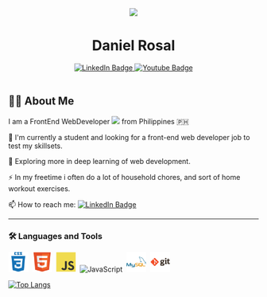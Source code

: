 <div id="header" align="center">
  <img src="https://media2.giphy.com/media/v1.Y2lkPTc5MGI3NjExc3AyY3g0MXBhc24zZTJpa2x1azQ0bnQ2eThmczlsZmNlNWY2cHQ3YyZlcD12MV9pbnRlcm5hbF9naWZfYnlfaWQmY3Q9Zw/JqmupuTVZYaQX5s094/giphy.gif" width="100"/>
  <h1>Daniel Rosal</h1>
  <div id="badges" align="center">
  <a href="https://www.linkedin.com/in/daniel-rosal-6418a5274">
    <img src="https://img.shields.io/badge/LinkedIn-blue?style=for-the-badge&logo=linkedin&logoColor=white" alt="LinkedIn Badge"/>
  </a>
  <a href="https://www.https://www.facebook.com/daniel.p.rosal">
    <img src="https://img.shields.io/badge/Facebook-blue?style=for-the-badge&logo=youtube&logoColor=white" alt="Youtube Badge"/>
  </a>
  
</div>
  <a href="https://github.com/RosalDaniel">
    <img src="https://komarev.com/ghpvc/?username=RosalDaniel&style=flat-square&color=blue" alt=""/>
  </a>
</div
<div id="about-me" align="start">
  <h2> 👨‍💻 About Me</h2>
   <p>I am a FrontEnd WebDeveloper  <img src="https://media.giphy.com/media/WUlplcMpOCEmTGBtBW/giphy.gif" width="30"> from Philippines 🇵🇭</p> 
  
  🔭 I'm currently a student and looking for a front-end web developer job to test my skillsets. 
    
  🌱 Exploring more in deep learning of web development. 
    
  ⚡ In my freetime i often do a lot of household chores, and sort of home workout exercises.
    
  📫 How to reach me:  <a href="https://www.linkedin.com/in/daniel-rosal-6418a5274">
    <img src="https://img.shields.io/badge/daniel rosal-blue?style=for-the-badge&logo=linkedin&logoColor=white" alt="LinkedIn Badge"/>
  </a>
 </div>
 <hr>
<div>
  <h3>🛠️ Languages and Tools </h3>
  <img src="https://github.com/devicons/devicon/blob/master/icons/css3/css3-plain-wordmark.svg"  title="CSS3" alt="CSS" width="40" height="40"/>&nbsp;
  <img src="https://github.com/devicons/devicon/blob/master/icons/html5/html5-original.svg" title="HTML5" alt="HTML" width="40" height="40"/>&nbsp;
  <img src="https://github.com/devicons/devicon/blob/master/icons/javascript/javascript-original.svg" title="JavaScript" alt="JavaScript" width="40" height="40"/>&nbsp;
  <img src="https://github.com/devicons/devicon/blob/master/icons/javascript/java-original.svg" title="JavaScript" alt="JavaScript" width="40" height="40"/>&nbsp;
  <img src="https://github.com/devicons/devicon/blob/master/icons/mysql/mysql-original-wordmark.svg" title="MySQL"  alt="MySQL" width="40" height="40"/>&nbsp;
  <img src="https://github.com/devicons/devicon/blob/master/icons/git/git-original-wordmark.svg" title="Git" **alt="Git" width="40" height="40"/>
</div>
 
 
 
 [![Top Langs](https://github-readme-stats.vercel.app/api/top-langs/?username=Vinceclave&layout=compact&theme=vision-friendly-dark)](https://github.com/RosalDaniel/github-readme-stats)
